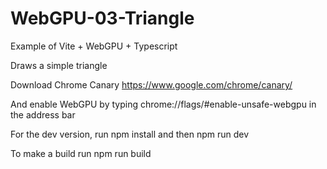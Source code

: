 # WebGPU-03-Triangle

Example of Vite + WebGPU + Typescript

Draws a simple triangle

Download Chrome Canary https://www.google.com/chrome/canary/

And enable WebGPU by typing chrome://flags/#enable-unsafe-webgpu in the address bar

For the dev version, run npm install and then npm run dev

To make a build run npm run build
